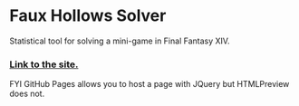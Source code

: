 # Faux Hollows Solver
Statistical tool for solving a mini-game in Final Fantasy XIV.

### [Link to the site.](https://sturalke.github.io/FauxHollowsProbabilisticSolver/)

FYI GitHub Pages allows you to host a page with JQuery but HTMLPreview does not.
